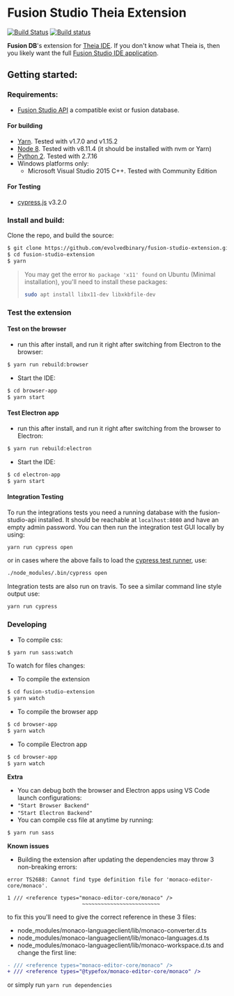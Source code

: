 # Fusion Studio Theia Extension
[![Build Status](https://travis-ci.com/evolvedbinary/fusion-studio-extension.svg?branch=master)](https://travis-ci.com/evolvedbinary/fusion-studio-extension)
[![Build status](https://ci.appveyor.com/api/projects/status/3fxvhf0k0cjjcukv/branch/master?svg=true)](https://ci.appveyor.com/project/AdamRetter/fusion-studio-extension/branch/master)

**Fusion DB**'s extension for [Theia IDE](https://theia-ide.org).
If you don't know what Theia is, then you likely want the full [Fusion Studio IDE application](https://github.com/evolvedbinary/fusion-studio).



## Getting started:
### Requirements:
*   [Fusion Studio API](https://github.com/evolvedbinary/fusion-studio-api) a compatible exist or fusion database.

#### For building
*   [Yarn](https://yarnpkg.com/lang/en/docs/install/#install-via-chocolatey). Tested with v1.7.0 and v1.15.2
*   [Node 8](https://nodejs.org/dist/v8.11.4/). Tested with v8.11.4 (it should be installed with nvm or Yarn)
*   [Python 2](https://www.python.org/). Tested with 2.7.16
*   Windows platforms only:
    *   Microsoft Visual Studio 2015 C++. Tested with Community Edition

#### For Testing
*   [cypress.js](https://www.cypress.io) v3.2.0    



### Install and build:
Clone the repo, and build the source:
```bash
$ git clone https://github.com/evolvedbinary/fusion-studio-extension.git
$ cd fusion-studio-extension
$ yarn
```

> You may get the error `No package 'x11' found` on Ubuntu (Minimal installation), you'll need to install these packages:
> ```bash
> sudo apt install libx11-dev libxkbfile-dev
> ```

### Test the extension
#### Test on the browser
*   run this after install, and run it right after switching from Electron to the browser:
```bash
$ yarn run rebuild:browser
```
*   Start the IDE:
```bash
$ cd browser-app
$ yarn start
```
#### Test Electron app
*   run this after install, and run it right after switching from the browser to Electron:
```bash
$ yarn run rebuild:electron
```
*   Start the IDE:
```bash
$ cd electron-app
$ yarn start
```

#### Integration Testing
To run the integrations tests you need a running database with the fusion-studio-api installed. It should be reachable at `localhost:8080` and have an empty admin password. You can then run the integration test GUI locally by using:
```bash
yarn run cypress open
```
or in cases where the above fails to load the [cypress test runner](https://docs.cypress.io/guides/core-concepts/test-runner.html#Overview), use:
```bash
./node_modules/.bin/cypress open
```

Integration tests are also run on travis. To see a similar command line style output use:
```bash
yarn run cypress
```
### Developing
*   To compile css:
```bash
$ yarn run sass:watch
```
To watch for files changes:
*   To compile the extension
```bash
$ cd fusion-studio-extension
$ yarn watch
```
*   To compile the browser app
```bash
$ cd browser-app
$ yarn watch
```
*   To compile Electron app
```bash
$ cd browser-app
$ yarn watch
```

**Extra**
-   You can debug both the browser and Electron apps using VS Code launch configurations:
  -   `"Start Browser Backend"`
  -   `"Start Electron Backend"`
-   You can compile css file at anytime by running:
```bash
$ yarn run sass
```
**Known issues**
-   Building the extension after updating the dependencies may throw 3 non-breaking errors:
```
error TS2688: Cannot find type definition file for 'monaco-editor-core/monaco'.

1 /// <reference types="monaco-editor-core/monaco" />
                        ~~~~~~~~~~~~~~~~~~~~~~~~~
```
to fix this you'll need to give the correct reference in these 3 files:
  -   node_modules/monaco-languageclient/lib/monaco-converter.d.ts
  -   node_modules/monaco-languageclient/lib/monaco-languages.d.ts
  -   node_modules/monaco-languageclient/lib/monaco-workspace.d.ts
and change the first line:
```diff
- /// <reference types="monaco-editor-core/monaco" />
+ /// <reference types="@typefox/monaco-editor-core/monaco" />
```
or simply run `yarn run dependencies`
